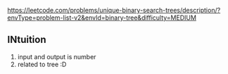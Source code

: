 https://leetcode.com/problems/unique-binary-search-trees/description/?envType=problem-list-v2&envId=binary-tree&difficulty=MEDIUM

## INtuition
1. input and output is number
2. related to tree :D

